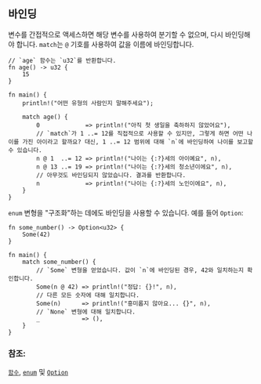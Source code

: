 ## 바인딩

변수를 간접적으로 액세스하면 해당 변수를 사용하여 분기할 수 없으며, 다시 바인딩해야 합니다. `match`는 `@` 기호를 사용하여 값을 이름에 바인딩합니다.

```rust,editable
// `age` 함수는 `u32`를 반환합니다.
fn age() -> u32 {
    15
}

fn main() {
    println!("어떤 유형의 사람인지 말해주세요");

    match age() {
        0             => println!("아직 첫 생일을 축하하지 않았어요"),
        // `match`가 1 ..= 12를 직접적으로 사용할 수 있지만, 그렇게 하면 어떤 나이를 가진 아이라고 할까요? 대신, 1 ..= 12 범위에 대해 `n`에 바인딩하여 나이를 보고할 수 있습니다.
        n @ 1  ..= 12 => println!("나이는 {:?}세의 아이예요", n),
        n @ 13 ..= 19 => println!("나이는 {:?}세의 청소년이에요", n),
        // 아무것도 바인딩되지 않았습니다. 결과를 반환합니다.
        n             => println!("나이는 {:?}세의 노인이에요", n),
    }
}
```

`enum` 변형을 "구조화"하는 데에도 바인딩을 사용할 수 있습니다. 예를 들어 `Option`:

```rust,editable
fn some_number() -> Option<u32> {
    Some(42)
}

fn main() {
    match some_number() {
        // `Some` 변형을 얻었습니다. 값이 `n`에 바인딩된 경우, 42와 일치하는지 확인합니다.
        Some(n @ 42) => println!("정답: {}!", n),
        // 다른 모든 숫자에 대해 일치합니다.
        Some(n)      => println!("흥미롭지 않아요... {}", n),
        // `None` 변형에 대해 일치합니다.
        _            => (),
    }
}
```

### 참조:
[`함수`][함수], [`enum`][enum] 및 [`Option`][option]

[함수]: ../../fn.md
[enum]: ../../custom_types/enum.md
[option]: ../../std/option.md
